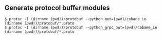## Generate protocol buffer modules

```shell
$ protoc -I (dirname (pwd))/protobuf --python_out=(pwd)/cabane_io (dirname (pwd))/protobuf/*.proto
$ protoc -I (dirname (pwd))/protobuf --python_grpc_out=(pwd)/cabane_io (dirname (pwd))/protobuf/*.proto
```
